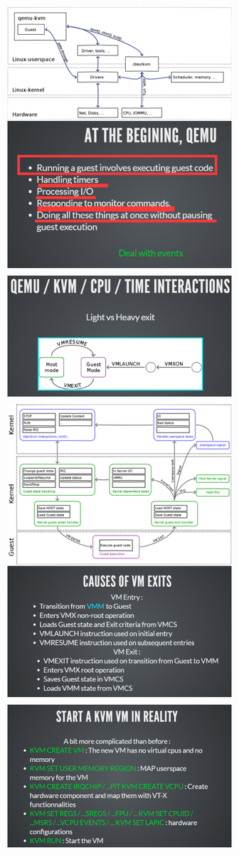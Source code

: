![](/assets/qemu-kvm1.png)![](/assets/qemu-kvm2.png)

![](/assets/qemu-kvm3.png)

![](/assets/qemu-kvm4.png)![](/assets/qemu-kvm5.png)

![](/assets/qemu-kvm6.png)





